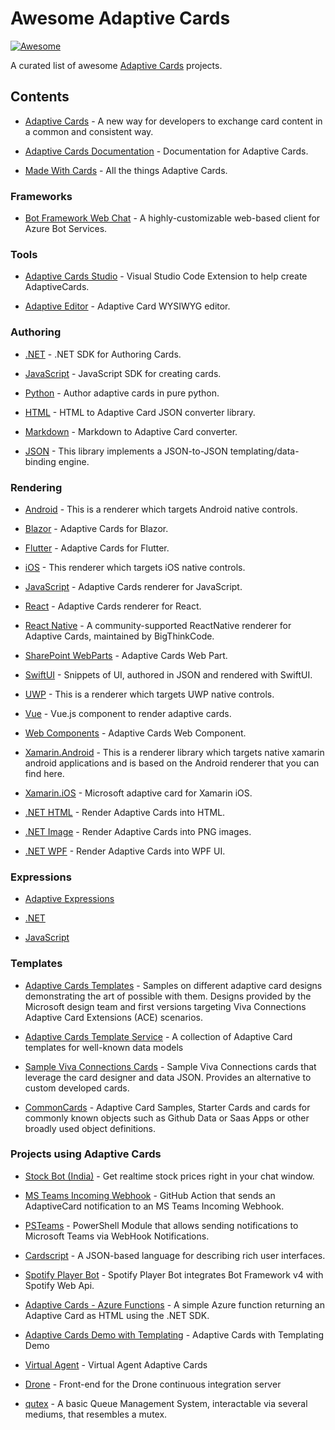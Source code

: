 # Awesome Adaptive Cards

[![Awesome](https://cdn.rawgit.com/sindresorhus/awesome/d7305f38d29fed78fa85652e3a63e154dd8e8829/media/badge.svg)](https://github.com/sindresorhus/awesome) 

A curated list of awesome [Adaptive Cards](https://adaptivecards.io) projects.

## Contents

- [Adaptive Cards](https://github.com/microsoft/AdaptiveCards) - A new way for developers to exchange card content in a common and consistent way.

- [Adaptive Cards Documentation](https://github.com/MicrosoftDocs/AdaptiveCards) - Documentation for Adaptive Cards.

- [Made With Cards](https://github.com/MadeWithCards) - All the things Adaptive Cards.

### Frameworks

- [Bot Framework Web Chat](https://github.com/microsoft/BotFramework-WebChat) - A highly-customizable web-based client for Azure Bot Services.

### Tools

- [Adaptive Cards Studio](https://github.com/MadeWithCards/AdaptiveCardsStudio) - Visual Studio Code Extension to help create AdaptiveCards.

- [Adaptive Editor](https://github.com/rcasto/adaptive-editor) - Adaptive Card WYSIWYG editor.

### Authoring

- [.NET](https://docs.microsoft.com/en-us/adaptive-cards/sdk/authoring-cards/net) - .NET SDK for Authoring Cards.

- [JavaScript](https://docs.microsoft.com/en-us/adaptive-cards/sdk/authoring-cards/javascript) - JavaScript SDK for creating cards.

- [Python](https://github.com/CiscoSE/pyadaptivecards) - Author adaptive cards in pure python.

- [HTML](https://github.com/rcasto/adaptive-html) - HTML to Adaptive Card JSON converter library.

- [Markdown](https://github.com/rcasto/adaptive-markdown) - Markdown to Adaptive Card converter.

- [JSON](https://github.com/MadeWithCards/Transformer/blob/12e37eed187b529124d020a4307bf90f91844299/Source/JS/README.md) - This library implements a JSON-to-JSON templating/data-binding engine.

### Rendering

- [Android](https://docs.microsoft.com/en-us/adaptive-cards/sdk/rendering-cards/android/getting-started) - This is a renderer which targets Android native controls.

- [Blazor](https://github.com/mikoskinen/Blazor.AdaptiveCards) - Adaptive Cards for Blazor.

- [Flutter](https://pub.dev/packages/flutter_adaptive_cards) - Adaptive Cards for Flutter.

- [iOS](https://docs.microsoft.com/en-us/adaptive-cards/sdk/rendering-cards/ios/getting-started) - This renderer which targets iOS native controls.

- [JavaScript](https://docs.microsoft.com/en-us/adaptive-cards/sdk/rendering-cards/javascript/getting-started) - Adaptive Cards renderer for JavaScript.

- [React](https://www.npmjs.com/package/adaptivecards-react) - Adaptive Cards renderer for React.

- [React Native](https://docs.microsoft.com/en-us/adaptive-cards/sdk/rendering-cards/react-native/getting-started) - A community-supported ReactNative renderer for Adaptive Cards, maintained by BigThinkCode.

- [SharePoint WebParts](https://github.com/pnp/sp-dev-fx-webparts/tree/main/samples/react-adaptivecards) - Adaptive Cards Web Part.

- [SwiftUI](https://github.com/gonzalezreal/AdaptiveCardUI) - Snippets of UI, authored in JSON and rendered with SwiftUI.

- [UWP](https://docs.microsoft.com/en-us/adaptive-cards/sdk/rendering-cards/uwp/getting-started) - This is a renderer which targets UWP native controls.

- [Vue](https://github.com/DeeJayTC/adaptivecards-vue) - Vue.js component to render adaptive cards.

- [Web Components](https://github.com/deejaytc/adaptivecards-wc) - Adaptive Cards Web Component.

- [Xamarin.Android](https://docs.microsoft.com/en-us/adaptive-cards/sdk/rendering-cards/xamarin/android/getting-started) - This is a renderer library which targets native xamarin android applications and is based on the Android renderer that you can find here.

- [Xamarin.iOS](https://www.nuget.org/packages/AdaptiveCard.Xamarin.iOS/) - Microsoft adaptive card for Xamarin iOS.

- [.NET HTML](https://docs.microsoft.com/en-us/adaptive-cards/sdk/rendering-cards/net-html/getting-started) - Render Adaptive Cards into HTML.

- [.NET Image](https://docs.microsoft.com/en-us/adaptive-cards/sdk/rendering-cards/net-image/getting-started) - Render Adaptive Cards into PNG images. 

- [.NET WPF](https://docs.microsoft.com/en-us/adaptive-cards/sdk/rendering-cards/net-wpf/getting-started) - Render Adaptive Cards into WPF UI.

### Expressions 

- [Adaptive Expressions](https://docs.microsoft.com/en-us/azure/bot-service/bot-builder-concept-adaptive-expressions?view=azure-bot-service-4.0&tabs=arithmetic)

- [.NET](https://www.nuget.org/packages/AdaptiveExpressions/)

- [JavaScript](https://www.npmjs.com/package/adaptive-expressions)

### Templates

- [Adaptive Cards Templates](https://github.com/MadeWithCards/AdaptiveCards-Templates) - Samples on different adaptive card designs demonstrating the art of possible with them. Designs provided by the Microsoft design team and first versions targeting Viva Connections Adaptive Card Extensions (ACE) scenarios.

- [Adaptive Cards Template Service](https://github.com/microsoft/adaptivecards-templates) - A collection of Adaptive Card templates for well-known data models

- [Sample Viva Connections Cards](https://github.com/alexc-MSFT/viva-connections-cards) - Sample Viva Connections cards that leverage the card designer and data JSON. Provides an alternative to custom developed cards.

- [CommonCards](https://github.com/MadeWithCards/CommonCards) - Adaptive Card Samples, Starter Cards and cards for commonly known objects such as Github Data or Saas Apps or other broadly used object definitions.

### Projects using Adaptive Cards

- [Stock Bot (India)](https://github.com/r4hulp/StockBot) - Get realtime stock prices right in your chat window.

- [MS Teams Incoming Webhook](https://github.com/mikesprague/teams-incoming-webhook-action) - GitHub Action that sends an AdaptiveCard notification to an MS Teams Incoming Webhook.

- [PSTeams](https://github.com/EvotecIT/PSTeams) - PowerShell Module that allows sending notifications to Microsoft Teams via WebHook Notifications.

- [Cardscript](https://github.com/wmfs/cardscript) - A JSON-based language for describing rich user interfaces.

- [Spotify Player Bot](https://github.com/bragner/Spotify-Player-Bot) - Spotify Player Bot integrates Bot Framework v4 with Spotify Web Api.

- [Adaptive Cards - Azure Functions](https://github.com/cdngmnks/adaptive-cards-azure-functions-dotnet) - A simple Azure function returning an Adaptive Card as HTML using the .NET SDK. 

- [Adaptive Cards Demo with Templating](https://github.com/dseda/adaptive-cards-demo/tree/d30ec17f840d78def7dd84fcde89442c7483bdd5) - Adaptive Cards with Templating Demo

- [Virtual Agent](https://github.com/dylanlindgren/va-adaptive-cards) - Virtual Agent Adaptive Cards

- [Drone](https://github.com/drone/drone-ui) - Front-end for the Drone continuous integration server

- [qutex](https://github.com/amthorn/qutex) - A basic Queue Management System, interactable via several mediums, that resembles a mutex.
